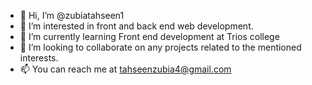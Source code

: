 - 👋 Hi, I’m @zubiatahseen1
- 👀 I’m interested in front and back end web development.
- 🌱 I’m currently learning Front end development at Trios college
- 💞️ I’m looking to collaborate on any projects related to the mentioned interests.
- 📫 You can reach me at tahseenzubia4@gmail.com

<!---
zubiatahseen1/zubiatahseen1 is a ✨ special ✨ repository because its `README.md` (this file) appears on your GitHub profile.
You can click the Preview link to take a look at your changes.
--->
